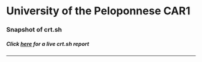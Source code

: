 # University of the Peloponnese CAR1
### Snapshot of crt.sh
##### Click [here](https://crt.sh/?q=4171E775D47697E9EC041AF177A00472878A9D54FCF44B0BE333BC044314DA15) for a live crt.sh report

---
